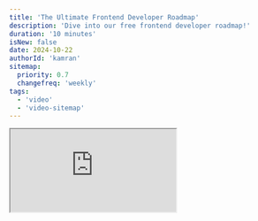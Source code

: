 ```yaml
---
title: 'The Ultimate Frontend Developer Roadmap'
description: 'Dive into our free frontend developer roadmap!'
duration: '10 minutes'
isNew: false
date: 2024-10-22
authorId: 'kamran'
sitemap:
  priority: 0.7
  changefreq: 'weekly'
tags:
  - 'video'
  - 'video-sitemap'
---
```


<iframe class="w-full aspect-video mb-5" src="https://www.youtube.com/embed/w3nt4k2jZUo?si=j8l7o0ZcfmMy7zAs" title="The Ultimate Frontend Developer Roadmap"></iframe>
